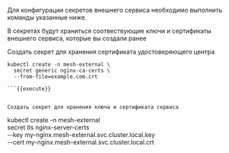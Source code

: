 Для конфигурации секретов внешнего сервиса необходимо выполнить команды указанные ниже. 

В секретах будут храниться соотвествующие ключи и сертификаты внешнего сервиса, которые вы создали ранее

Создать секрет для хранения сертификата удостоверяющего центра

```
kubectl create -n mesh-external \
  secret generic nginx-ca-certs \
  --from-file=example.com.crt

```{{execute}}


Создать секрет для хранения ключа и сертификата сервиса

```
kubectl create -n mesh-external \
  secret tls nginx-server-certs \
    --key my-nginx.mesh-external.svc.cluster.local.key \
    --cert my-nginx.mesh-external.svc.cluster.local.crt

```{{execute}}
